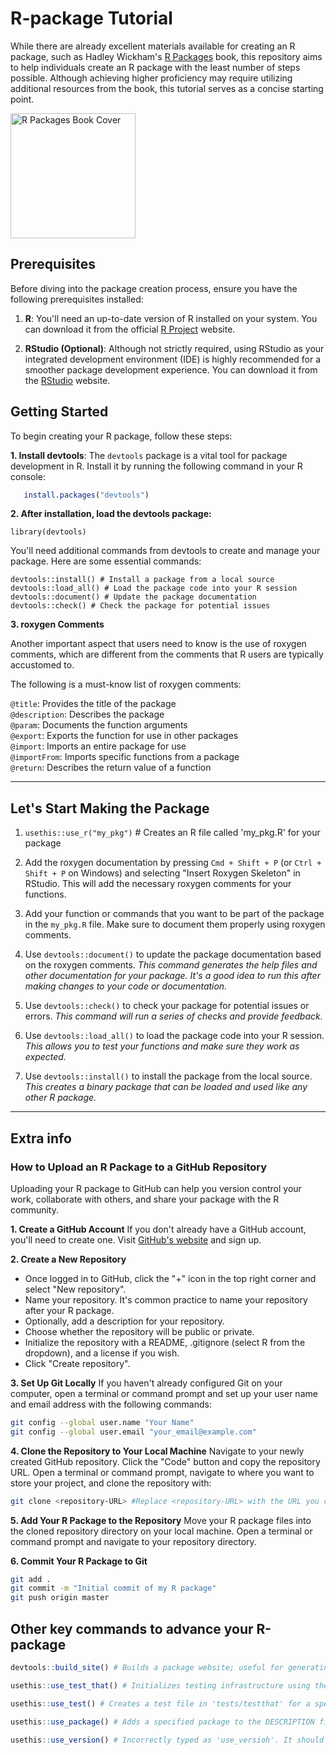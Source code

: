 # R-package Tutorial

While there are already excellent materials available for creating an R package, such as Hadley Wickham's [R Packages](https://r-pkgs.org/introduction.html) book, this repository aims to help individuals create an R package with the least number of steps possible. Although achieving higher proficiency may require utilizing additional resources from the book, this tutorial serves as a concise starting point.

<img src="https://r-pkgs.org/images/cover-2e-small.png" width="200" alt="R Packages Book Cover">

## Prerequisites

Before diving into the package creation process, ensure you have the following prerequisites installed:

1. **R**: You'll need an up-to-date version of R installed on your system. You can download it from the official [R Project](https://www.r-project.org/) website.

2. **RStudio (Optional)**: Although not strictly required, using RStudio as your integrated development environment (IDE) is highly recommended for a smoother package development experience. You can download it from the [RStudio](https://www.rstudio.com/products/rstudio/download/) website.

## Getting Started

To begin creating your R package, follow these steps:

**1. Install devtools**: The `devtools` package is a vital tool for package development in R. Install it by running the following command in your R console:

```r
   install.packages("devtools")
```

**2. After installation, load the devtools package:**

```
library(devtools)
```

You'll need additional commands from devtools to create and manage your package. Here are some essential commands:
```
devtools::install() # Install a package from a local source
devtools::load_all() # Load the package code into your R session
devtools::document() # Update the package documentation
devtools::check() # Check the package for potential issues
```

**3. roxygen Comments**

Another important aspect that users need to know is the use of roxygen comments, which are different from the comments that R users are typically accustomed to. <br>

The following is a must-know list of roxygen comments: <br>

`@title`: Provides the title of the package <br>
`@description`: Describes the package <br>
`@param`: Documents the function arguments <br>
`@export`: Exports the function for use in other packages <br>
`@import`: Imports an entire package for use <br>
`@importFrom`: Imports specific functions from a package <br>
`@return`: Describes the return value of a function <br>

______________________________________
## Let's Start Making the Package

1. `usethis::use_r("my_pkg")` # Creates an R file called 'my_pkg.R' for your package

2. Add the roxygen documentation by pressing `Cmd + Shift + P` (or `Ctrl + Shift + P` on Windows) and selecting "Insert Roxygen Skeleton" in RStudio. This will add the necessary roxygen comments for your functions.

3. Add your function or commands that you want to be part of the package in the `my_pkg.R` file. Make sure to document them properly using roxygen comments.

4.  Use `devtools::document()` to update the package documentation based on the roxygen comments.
   *This command generates the help files and other documentation for your package. It's a good idea to run this after making changes to your code or documentation.*

5. Use `devtools::check()` to check your package for potential issues or errors.
   *This command will run a series of checks and provide feedback.*

6. Use `devtools::load_all()` to load the package code into your R session.
   *This allows you to test your functions and make sure they work as expected.*

7. Use `devtools::install()` to install the package from the local source.
   *This creates a binary package that can be loaded and used like any other R package.*

_________________

## Extra info 

### How to Upload an R Package to a GitHub Repository

Uploading your R package to GitHub can help you version control your work, collaborate with others, and share your package with the R community.

**1. Create a GitHub Account**
If you don't already have a GitHub account, you'll need to create one. Visit [GitHub's website](https://github.com/) and sign up.

**2. Create a New Repository**
- Once logged in to GitHub, click the "+" icon in the top right corner and select "New repository".
- Name your repository. It's common practice to name your repository after your R package.
- Optionally, add a description for your repository.
- Choose whether the repository will be public or private.
- Initialize the repository with a README, .gitignore (select R from the dropdown), and a license if you wish.
- Click "Create repository".

**3. Set Up Git Locally**
If you haven't already configured Git on your computer, open a terminal or command prompt and set up your user name and email address with the following commands:

```bash
git config --global user.name "Your Name"
git config --global user.email "your_email@example.com"
```

**4. Clone the Repository to Your Local Machine**
Navigate to your newly created GitHub repository.
Click the "Code" button and copy the repository URL.
Open a terminal or command prompt, navigate to where you want to store your project, and clone the repository with:

```bash
git clone <repository-URL> #Replace <repository-URL> with the URL you copied.
```

**5. Add Your R Package to the Repository**
Move your R package files into the cloned repository directory on your local machine.
Open a terminal or command prompt and navigate to your repository directory.

**6. Commit Your R Package to Git**

```bash
git add .
git commit -m "Initial commit of my R package"
git push origin master
```

## Other key commands to advance your R-package 

```r
devtools::build_site() # Builds a package website; useful for generating documentation from RMarkdown files and roxygen2 comments.

usethis::use_test_that() # Initializes testing infrastructure using the 'testthat' framework in your R package. It creates tests/testthat directory and adds a dependency on 'testthat'.

usethis::use_test() # Creates a test file in 'tests/testthat' for a specified R function. You'll typically pass the name of the function you're writing tests for.

usethis::use_package() # Adds a specified package to the DESCRIPTION file's Imports or Suggests field, depending on your needs. Useful for declaring package dependencies.

usethis::use_version() # Incorrectly typed as 'use_versioh'. It should be 'use_version()'. This function helps you increment version number of your package in the DESCRIPTION file according to semantic versioning.
```




